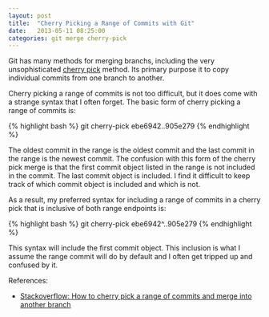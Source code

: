 ```yaml
---
layout: post
title:  "Cherry Picking a Range of Commits with Git"
date:   2013-05-11 08:25:00
categories: git merge cherry-pick
---
```


Git has many methods for merging branchs, including the very unsophisticated [cherry pick](https://www.kernel.org/pub/software/scm/git/docs/git-cherry-pick.html) method. Its primary purpose it to copy individual commits from one branch to another.

Cherry picking a range of commits is not too difficult, but it does come with a strange syntax that I often forget. The basic form of cherry picking a range of commits is:

{% highlight bash %}
git cherry-pick ebe6942..905e279
{% endhighlight %}

The oldest commit in the range is the oldest commit and the last commit in the range is the newest commit. The confusion with this form of the cherry pick merge is that the first commit object listed in the range is not included in the commit. The last commit object is included. I find it difficult to keep track of which commit object is included and which is not. 

As a result, my preferred syntax for including a range of commits in a cherry pick that is inclusive of both range endpoints is:

{% highlight bash %}
git cherry-pick ebe6942^..905e279
{% endhighlight %}

This syntax will include the first commit object. This inclusion is what I assume the range commit will do by default and I often get tripped up and confused by it.

References:

* [Stackoverflow: How to cherry pick a range of commits and merge into another branch](http://stackoverflow.com/questions/1994463/how-to-cherry-pick-a-range-of-commits-and-merge-into-another-branch)
